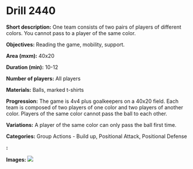 # Drill 2440

**Short description:**
One team consists of two pairs of players of different colors. You cannot pass to a player of the same color.

**Objectives:**
Reading the game, mobility, support.

**Area (mxm):**
40x20

**Duration (min):**
10-12

**Number of players:**
All players

**Materials:**
Balls, marked t-shirts

**Progression:**
The game is 4v4 plus goalkeepers on a 40x20 field. Each team is composed of two players of one color and two players of another color. Players of the same color cannot pass the ball to each other.

**Variations:**
A player of the same color can only pass the ball first time.

**Categories:**
Group Actions - Build up, Positional Attack, Positional Defense

**:**


**Images:**
![](https://www.coachingfutsal.com/\images\aec9b643-6879-45b9-9fa6-38ea547cb64b_304.png)

